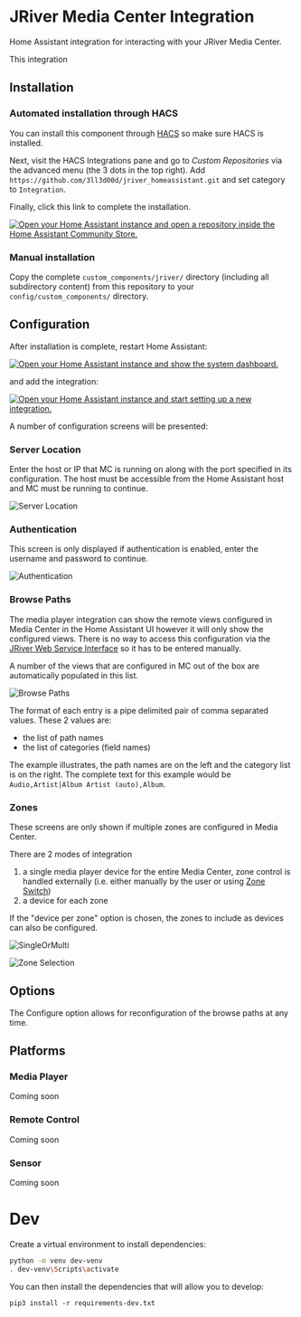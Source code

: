# JRiver Media Center Integration 

Home Assistant integration for interacting with your JRiver Media Center.

This integration 

## Installation

### Automated installation through HACS

You can install this component through [HACS](https://hacs.xyz/) so make sure HACS is installed. 

Next, visit the HACS Integrations pane and go to *Custom Repositories* via the advanced menu (the 3 dots in the top right). Add `https://github.com/3ll3d00d/jriver_homeassistant.git` and set category to `Integration`.

Finally, click this link to complete the installation.

[![Open your Home Assistant instance and open a repository inside the Home Assistant Community Store.](https://my.home-assistant.io/badges/hacs_repository.svg)](https://my.home-assistant.io/redirect/hacs_repository/?owner=3ll3d00d&repository=jriver_homeassistant)

### Manual installation

Copy the complete `custom_components/jriver/` directory (including all subdirectory content) from this repository to your `config/custom_components/` directory.

## Configuration

After installation is complete, restart Home Assistant:

[![Open your Home Assistant instance and show the system dashboard.](https://my.home-assistant.io/badges/system_dashboard.svg)](https://my.home-assistant.io/redirect/system_dashboard/)

and add the integration:

[![Open your Home Assistant instance and start setting up a new integration.](https://my.home-assistant.io/badges/config_flow_start.svg)](https://my.home-assistant.io/redirect/config_flow_start/?domain=jriver)

A number of configuration screens will be presented:

### Server Location

Enter the host or IP that MC is running on along with the port specified in its configuration. The host must be accessible from the Home Assistant host and MC must be running to continue.

![Server Location](img/config_1.png?raw=true "Server Location")

### Authentication

This screen is only displayed if authentication is enabled, enter the username and password to continue.

![Authentication](img/config_2.png?raw=true "Authentication")

### Browse Paths

The media player integration can show the remote views configured in Media Center in the Home Assistant UI however it will only show the configured views. There is no way to access this configuration via the [JRiver Web Service Interface](https://wiki.jriver.com/index.php/Web_Service_Interface) so it has to be entered manually.

A number of the views that are configured in MC out of the box are automatically populated in this list.

![Browse Paths](img/config_3.png?raw=true "Browse Paths")

The format of each entry is a pipe delimited pair of comma separated values. These 2 values are:

* the list of path names
* the list of categories (field names)

The example illustrates, the path names are on the left and the category list is on the right. The complete text for this example would be `Audio,Artist|Album Artist (auto),Album`.

### Zones

These screens are only shown if multiple zones are configured in Media Center.

There are 2 modes of integration

1) a single media player device for the entire Media Center, zone control is handled externally (i.e. either manually by the user or using [Zone Switch](https://wiki.jriver.com/index.php/Zones#ZoneSwitch))
2) a device for each zone

If the "device per zone" option is chosen, the zones to include as devices can also be configured.

![SingleOrMulti](img/config_4.png?raw=true)

![Zone Selection](img/config_5.png?raw=true "Zone Selection")

## Options

The Configure option allows for reconfiguration of the browse paths at any time.

## Platforms

### Media Player

Coming soon

### Remote Control

Coming soon

### Sensor

Coming soon

# Dev

Create a virtual environment to install dependencies:

```bash
python -m venv dev-venv
. dev-venv\Scripts\activate
```

You can then install the dependencies that will allow you to develop: 

`pip3 install -r requirements-dev.txt`